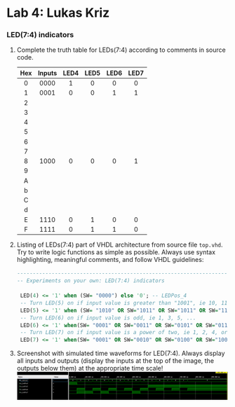 # Lab 4: Lukas Kriz

### LED(7:4) indicators

1. Complete the truth table for LEDs(7:4) according to comments in source code.

   | **Hex** | **Inputs** | **LED4** | **LED5** | **LED6** | **LED7** |
   | :-: | :-: | :-: | :-: | :-: | :-: |
   | 0 | 0000 | 1 | 0 | 0 | 0 |
   | 1 | 0001 | 0 | 0 | 1 | 1 |
   | 2 |      |  |  |  |  |
   | 3 |      |  |  |  |  |
   | 4 |      |  |  |  |  |
   | 5 |      |  |  |  |  |
   | 6 |      |  |  |  |  |
   | 7 |      |  |  |  |  |
   | 8 | 1000 | 0 | 0 | 0 | 1 |
   | 9 |      |  |  |  |  |
   | A |      |  |  |  |  |
   | b |      |  |  |  |  |
   | C |      |  |  |  |  |
   | d |      |  |  |  |  |
   | E | 1110 | 0 | 1 | 0 | 0 |
   | F | 1111 | 0 | 1 | 1 | 0 |

2. Listing of LEDs(7:4) part of VHDL architecture from source file `top.vhd`. Try to write logic functions as simple as possible. Always use syntax highlighting, meaningful comments, and follow VHDL guidelines:

   ```vhdl
   --------------------------------------------------------------------
   -- Experiments on your own: LED(7:4) indicators

    LED(4) <= '1' when (SW= "0000") else '0'; -- LEDPos_4
    -- Turn LED(5) on if input value is greater than "1001", ie 10, 11, 12, ...
    LED(5) <= '1' when (SW= "1010" OR SW="1011" OR SW="1011" OR SW="1100" OR SW="1101" OR SW="1110" OR SW="1111") else '0'; --LEDPos_5
    -- Turn LED(6) on if input value is odd, ie 1, 3, 5, ...
    LED(6) <= '1' when(SW= "0001" OR SW="0011" OR SW="0101" OR SW="0111" OR SW="1001" OR SW="1011" OR SW="1101" OR SW="1111") else '0'; --LEDPos_6
    -- Turn LED(7) on if input value is a power of two, ie 1, 2, 4, or 8
    LED(7) <= '1' when(SW= "0001" OR SW="0010" OR SW="0100" OR SW="1000")else '0'; --LEDPos_7

   ```

3. Screenshot with simulated time waveforms for LED(7:4). Always display all inputs and outputs (display the inputs at the top of the image, the outputs below them) at the appropriate time scale!
      ![your figure](images/sim.png)
      